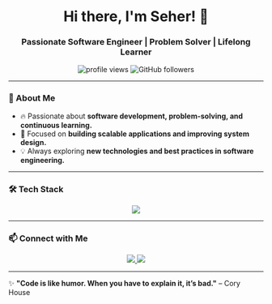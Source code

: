 <h1 align="center">Hi there, I'm Seher! 👋</h1>  
<h3 align="center">Passionate Software Engineer | Problem Solver | Lifelong Learner</h3>  

<p align="center">
  <img src="https://komarev.com/ghpvc/?username=seheraksam&label=Profile%20Views&color=0e75b6&style=flat" alt="profile views" />  
  <img src="https://img.shields.io/github/followers/seheraksam?style=social" alt="GitHub followers" />  
</p>  

---

### 🚀 About Me  
- 🔥 Passionate about **software development, problem-solving, and continuous learning.**  
- 🎯 Focused on **building scalable applications and improving system design.**  
- 💡 Always exploring **new technologies and best practices in software engineering.**  

---

### 🛠️ Tech Stack  
<p align="center">
  <img src="https://skillicons.dev/icons?i=go,flutter,dotnet,python,react,mssql,mongodb,postgres,docker,linux,git" />
</p>

---

### 📫 Connect with Me  
<p align="center">
  <a href="(https://www.linkedin.com/in/seher-ak%C5%9Fam-2a6a42201/)" target="_blank">
    <img src="https://img.shields.io/badge/-LinkedIn-0077B5?style=flat-square&logo=linkedin&logoColor=white" />
  </a>  
  <a href="mailto:05seher@gmail.com">
    <img src="https://img.shields.io/badge/-Email-D14836?style=flat-square&logo=gmail&logoColor=white" />
  </a>  
</p>

---

✨ **"Code is like humor. When you have to explain it, it’s bad."** – Cory House  
